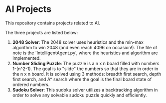 # AI Projects
This repository contains projects related to AI. 

The three projects are listed below:
1. **2048 Solver**: The 2048 solver uses heuristics and the min-max algorithm to win 2048 (and even reach 4096 on occasion!). The file of note is the 'IntelligentAgent.py', where the heuristics and algorithm are implemented.
2. **Number Sliding Puzzle**: The puzzle is a n x n board filled with numbers 1-(n^2-1). The goal is to "slide" the numbers so that they are in order in the n x n board. It is solved using 3 methods: breadth first search, depth first search, and A* search where the goal is the final board state of ordered numbers. 
3. **Sudoku Solver**: This sudoku solver utilizes a backtracking algorithm in order to solve any solvable sudoku puzzle quickly and efficiently. 